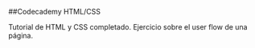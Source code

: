 ##Codecademy HTML/CSS

Tutorial de HTML y CSS completado. Ejercicio sobre el user flow de una página.